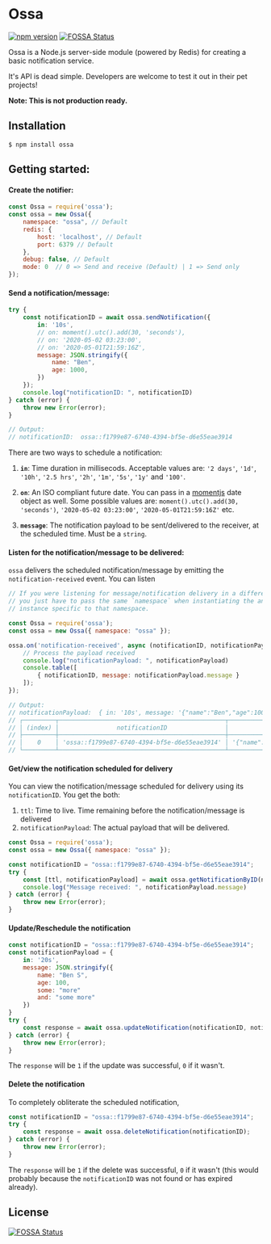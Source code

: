 # Ossa

[![npm version](https://badge.fury.io/js/ossa.svg)](https://badge.fury.io/js/ossa)
[![FOSSA Status](https://app.fossa.io/api/projects/git%2Bgithub.com%2Fbensooraj%2Fossa.svg?type=shield)](https://app.fossa.io/projects/git%2Bgithub.com%2Fbensooraj%2Fossa?ref=badge_shield)

Ossa is a Node.js server-side module (powered by Redis) for creating a basic notification service.

It's API is dead simple. Developers are welcome to test it out in their pet projects!

**Note: This is not production ready.**

## Installation

`$ npm install ossa`

## Getting started:

#### Create the notifier:

```js
const Ossa = require('ossa');
const ossa = new Ossa({
    namespace: "ossa", // Default
    redis: {
        host: 'localhost', // Default
        port: 6379 // Default
    },
    debug: false, // Default
    mode: 0  // 0 => Send and receive (Default) | 1 => Send only
});
```

#### Send a notification/message:

```js
try {
    const notificationID = await ossa.sendNotification({
        in: '10s',
        // on: moment().utc().add(30, 'seconds'),
        // on: '2020-05-02 03:23:00',
        // on: '2020-05-01T21:59:16Z',
        message: JSON.stringify({
            name: "Ben",
            age: 1000,
        })
    });
    console.log("notificationID: ", notificationID)
} catch (error) {
    throw new Error(error);
}

// Output:
// notificationID:  ossa::f1799e87-6740-4394-bf5e-d6e55eae3914
```

There are two ways to schedule a notification:
1. **`in`**: Time duration in millisecods. Acceptable values are: `'2 days'`, `'1d'`, `'10h'`, `'2.5 hrs'`, `'2h'`, `'1m'`, `'5s'`, `'1y'` and `'100'`.

2. **`on`**: An ISO compliant future date. You can pass in a [momentjs][1] date object as well. Some possible values are: `moment().utc().add(30, 'seconds')`, `'2020-05-02 03:23:00'`, `'2020-05-01T21:59:16Z'` etc.

3. **`message`**: The notification payload to be sent/delivered to the receiver, at the scheduled time. Must be a  `string`.

#### Listen for the notification/message to be delivered:

`ossa` delivers the scheduled notification/message by emitting the `notification-received` event. You can listen 

```js
// If you were listening for message/notification delivery in a different file (which in most cases you would be),
// you just have to pass the same `namespace` when instantiating the an Ossa instance. It will return cached
// instance specific to that namespace.

const Ossa = require('ossa');
const ossa = new Ossa({ namespace: "ossa" });

ossa.on('notification-received', async (notificationID, notificationPayload) => {
    // Process the payload received
    console.log("notificationPayload: ", notificationPayload)
    console.table([
        { notificationID, message: notificationPayload.message }
    ]);
});

// Output:
// notificationPayload:  { in: '10s', message: '{"name":"Ben","age":1000}' }
// ┌─────────┬──────────────────────────────────────────────┬─────────────────────────────┐
// │ (index) │                notificationID                │           message           │
// ├─────────┼──────────────────────────────────────────────┼─────────────────────────────┤
// │    0    │ 'ossa::f1799e87-6740-4394-bf5e-d6e55eae3914' │ '{"name":"Ben","age":1000}' │
// └─────────┴──────────────────────────────────────────────┴─────────────────────────────┘
```

#### Get/view the notification scheduled for delivery

You can view the notification/message scheduled for delivery using its `notificationID`. You get the both:
1. `ttl`: Time to live. Time remaining before the notification/message is delivered
2. `notificationPayload`: The actual payload that will be delivered.

```js
const Ossa = require('ossa');
const ossa = new Ossa({ namespace: "ossa" });

const notificationID = "ossa::f1799e87-6740-4394-bf5e-d6e55eae3914";
try {
    const [ttl, notificationPayload] = await ossa.getNotificationByID(notificationID);
    console.log("Message received: ", notificationPayload.message)
} catch (error) {
    throw new Error(error);
}
```

#### Update/Reschedule the notification

```js
const notificationID = "ossa::f1799e87-6740-4394-bf5e-d6e55eae3914";
const notificationPayload = {
    in: '20s',
    message: JSON.stringify({
        name: "Ben S",
        age: 100,
        some: "more"
        and: "some more"
    })
}
try {
    const response = await ossa.updateNotification(notificationID, notificationPayload);
} catch (error) {
    throw new Error(error);
}
```

The `response` will be `1` if the update was successful, `0` if it wasn't.

#### Delete the notification

To completely obliterate the scheduled notification,

```js
const notificationID = "ossa::f1799e87-6740-4394-bf5e-d6e55eae3914";
try {
    const response = await ossa.deleteNotification(notificationID);
} catch (error) {
    throw new Error(error);
}
```

The `response` will be `1` if the delete was successful, `0` if it wasn't (this would probably because the `notificationID` was not found or has expired already).

[1]: https://momentjs.com/docs/#/use-it/node-js/

## License
[![FOSSA Status](https://app.fossa.io/api/projects/git%2Bgithub.com%2Fbensooraj%2Fossa.svg?type=large)](https://app.fossa.io/projects/git%2Bgithub.com%2Fbensooraj%2Fossa?ref=badge_large)
